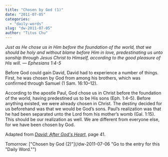 ```yaml
---
title: "Chosen by God (1)"
date: "2011-07-05"
categories: 
  - "daily-words"
slug: "dw-2011-07-05"
author: "Titus Chu"
---
```


_Just as He chose us in Him before the foundation of the world, that we should be holy and without blame before Him in love, predestinating us unto sonship through Jesus Christ to Himself, according to the good pleasure of His will. — Ephesians 1:4-5_

Before God could gain David, David had to experience a number of things. First, he was chosen by God from among his brothers, which was confirmed through Samuel (1 Sam. 16:10–12).

According to the apostle Paul, God chose us in Christ before the foundation of the world, having predestined us to be His sons (Eph. 1:4–5). Before anything existed, we were already chosen in Christ. The destiny decided for us beforehand was that we would be God’s sons. Paul’s realization was that he had been separated unto the Lord from his mother’s womb (Gal. 1:15). This should be our realization as well. We are different from everyone else, for we have been chosen by God.

Adapted from [](/book-david "Go to the listing for this book.")_[David: After God's Heart,](../book-david "Go to the listing for this book.")_ page 41.

Tomorrow: ["Chosen by God (2)"](/dw-2011-07-06 "Go to the entry for this "Daily Word."")
